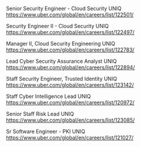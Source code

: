 Senior Security Engineer - Cloud Security UNIQ https://www.uber.com/global/en/careers/list/122501/

Security Engineer II - Cloud Security UNIQ https://www.uber.com/global/en/careers/list/122497/

Manager II, Cloud Security Engineering UNIQ https://www.uber.com/global/en/careers/list/122783/

Lead Cyber Security Assurance Analyst UNIQ https://www.uber.com/global/en/careers/list/122894/

Staff Security Engineer, Trusted Identity UNIQ https://www.uber.com/global/en/careers/list/123142/

Staff  Cyber Intelligence Lead UNIQ https://www.uber.com/global/en/careers/list/120972/

Senior Staff Risk Lead UNIQ https://www.uber.com/global/en/careers/list/123085/

Sr Software Engineer - PKI UNIQ https://www.uber.com/global/en/careers/list/121027/

